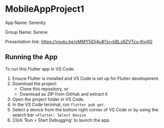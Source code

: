 # MobileAppProject1
App Name: Serenity 

Group Name: Serene

Presentation link: https://youtu.be/oMMY5jDj4u8?si=bBLz8ZVTcu-Kvi4G

## Running the App

To run this Flutter app in VS Code:

1. Ensure Flutter is installed and VS Code is set up for Flutter development.
2. Download the project:
   - Clone this repository, or
   - Download as ZIP from GitHub and extract it
3. Open the project folder in VS Code.
4. In the VS Code terminal, run `flutter pub get`.
5. Select a device from the bottom right corner of VS Code or by using the search bar `>Flutter: Select Device`
6. Click 'Run > Start Debugging' to launch the app.

